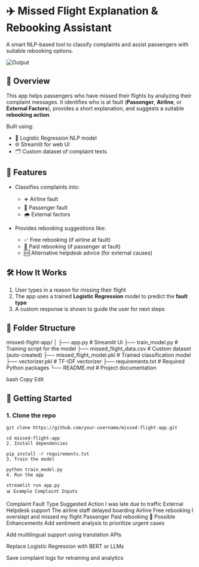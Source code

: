 # ✈️ Missed Flight Explanation & Rebooking Assistant

A smart NLP-based tool to classify complaints and assist passengers with suitable rebooking options.

![Output](https://github.com/user-attachments/assets/1aa34cfd-198f-4144-a8cf-0079ae2f058d)

## 📌 Overview

This app helps passengers who have missed their flights by analyzing their complaint messages. It identifies who is at fault (**Passenger**, **Airline**, or **External Factors**), provides a short explanation, and suggests a suitable **rebooking action**.

Built using:

- 🧠 Logistic Regression NLP model  
- 🌐 Streamlit for web UI  
- 🗂️ Custom dataset of complaint texts  

## 🧠 Features

- Classifies complaints into:
  - ✈️ Airline fault
  - 🧍 Passenger fault
  - 🌧️ External factors

- Provides rebooking suggestions like:
  - ✅ Free rebooking (if airline at fault)
  - 💸 Paid rebooking (if passenger at fault)
  - 🆘 Alternative helpdesk advice (for external causes)

## 🛠️ How It Works

1. User types in a reason for missing their flight  
2. The app uses a trained **Logistic Regression** model to predict the **fault type**  
3. A custom response is shown to guide the user for next steps  

## 📂 Folder Structure

missed-flight-app/ │ ├── app.py # Streamlit UI ├── train_model.py # Training script for the model ├── missed_flight_data.csv # Custom dataset (auto-created) ├── missed_flight_model.pkl # Trained classification model ├── vectorizer.pkl # TF-IDF vectorizer ├── requirements.txt # Required Python packages └── README.md # Project documentation

bash
Copy
Edit

## 🚀 Getting Started

### 1. Clone the repo
```
git clone https://github.com/your-username/missed-flight-app.git

cd missed-flight-app
2. Install dependencies

pip install -r requirements.txt
3. Train the model

python train_model.py
4. Run the app

streamlit run app.py
📊 Example Complaint Inputs
```
Complaint	Fault Type	Suggested Action
I was late due to traffic	External	Helpdesk support
The airline staff delayed boarding	Airline	Free rebooking
I overslept and missed my flight	Passenger	Paid rebooking
🔮 Possible Enhancements
Add sentiment analysis to prioritize urgent cases

Add multilingual support using translation APIs

Replace Logistic Regression with BERT or LLMs

Save complaint logs for retraining and analytics
